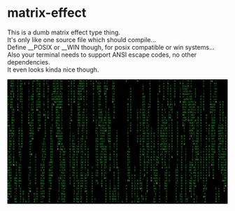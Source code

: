# matrix-effect
This is a dumb matrix effect type thing.\
It's only like one source file which should compile...\
Define __POSIX or __WIN though, for posix compatible or win systems...\
Also your terminal needs to support ANSI escape codes, no other dependencies.\
It even looks kinda nice though.

![](matrix.gif)
